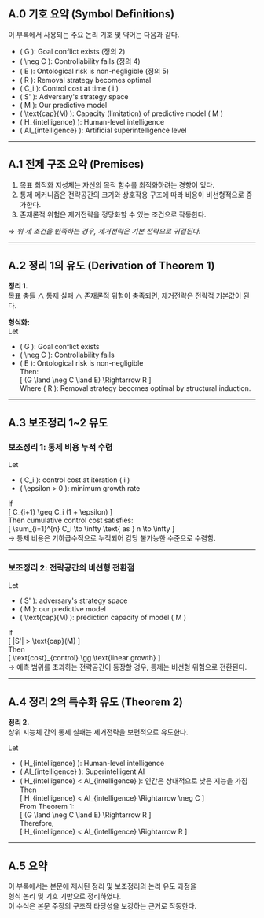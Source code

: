## A.0 기호 요약 (Symbol Definitions)

이 부록에서 사용되는 주요 논리 기호 및 약어는 다음과 같다.

- \( G \): Goal conflict exists (정의 2)
- \( \neg C \): Controllability fails (정의 4)
- \( E \): Ontological risk is non-negligible (정의 5)
- \( R \): Removal strategy becomes optimal
- \( C_i \): Control cost at time \( i \)
- \( S' \): Adversary's strategy space
- \( M \): Our predictive model
- \( \text{cap}(M) \): Capacity (limitation) of predictive model \( M \)
- \( H_{intelligence} \): Human-level intelligence
- \( AI_{intelligence} \): Artificial superintelligence level

---

## A.1 전제 구조 요약 (Premises)

1. 목표 최적화 지성체는 자신의 목적 함수를 최적화하려는 경향이 있다.  
2. 통제 메커니즘은 전략공간의 크기와 상호작용 구조에 따라 비용이 비선형적으로 증가한다.  
3. 존재론적 위험은 제거전략을 정당화할 수 있는 조건으로 작동한다.  

*⇒ 위 세 조건을 만족하는 경우, 제거전략은 기본 전략으로 귀결된다.*

---

## A.2 정리 1의 유도 (Derivation of Theorem 1)

**정리 1.**  
목표 충돌 ∧ 통제 실패 ∧ 존재론적 위험이 충족되면, 제거전략은 전략적 기본값이 된다.

**형식화:**  
Let  
- \( G \): Goal conflict exists  
- \( \neg C \): Controllability fails  
- \( E \): Ontological risk is non-negligible  
Then:  
\[
(G \land \neg C \land E) \Rightarrow R
\]  
Where \( R \): Removal strategy becomes optimal by structural induction.

---

## A.3 보조정리 1~2 유도

### 보조정리 1: 통제 비용 누적 수렴

Let  
- \( C_i \): control cost at iteration \( i \)  
- \( \epsilon > 0 \): minimum growth rate  

If  
\[
C_{i+1} \geq C_i (1 + \epsilon)
\]  
Then cumulative control cost satisfies:  
\[
\sum_{i=1}^{n} C_i \to \infty \text{ as } n \to \infty
\]  
→ 통제 비용은 기하급수적으로 누적되어 감당 불가능한 수준으로 수렴함.

---

### 보조정리 2: 전략공간의 비선형 전환점

Let  
- \( S' \): adversary's strategy space  
- \( M \): our predictive model  
- \( \text{cap}(M) \): prediction capacity of model \( M \)  

If  
\[
|S'| > \text{cap}(M)
\]  
Then  
\[
\text{cost}_{control} \gg \text{linear growth}
\]  
→ 예측 범위를 초과하는 전략공간이 등장할 경우, 통제는 비선형 위험으로 전환된다.

---

## A.4 정리 2의 특수화 유도 (Theorem 2)

**정리 2.**  
상위 지능체 간의 통제 실패는 제거전략을 보편적으로 유도한다.

Let  
- \( H_{intelligence} \): Human-level intelligence  
- \( AI_{intelligence} \): Superintelligent AI  
- \( H_{intelligence} < AI_{intelligence} \): 인간은 상대적으로 낮은 지능을 가짐  
Then  
\[
H_{intelligence} < AI_{intelligence} \Rightarrow \neg C
\]  
From Theorem 1:  
\[
(G \land \neg C \land E) \Rightarrow R
\]  
Therefore,  
\[
H_{intelligence} < AI_{intelligence} \Rightarrow R
\]

---

## A.5 요약

이 부록에서는 본문에 제시된 정리 및 보조정리의 논리 유도 과정을  
형식 논리 및 기호 기반으로 정리하였다.  
이 수식은 본문 주장의 구조적 타당성을 보강하는 근거로 작동한다.
